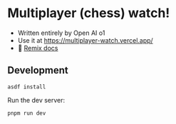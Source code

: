 # Multiplayer (chess) watch!

- Written entirely by Open AI o1
- Use it at https://multiplayer-watch.vercel.app/
- 📖 [Remix docs](https://remix.run/docs)

## Development

```shellscript
asdf install
```

Run the dev server:

```shellscript
pnpm run dev
```
